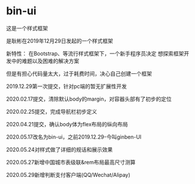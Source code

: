 # bin-ui
这是一个样式框架

是耿彬在2019年12月29日发起的一个样式框架

新特性：
在Bootstrap、等流行样式框架下，一个新手程序员决定
想探索框架开发中的难题以及困难的解决方案

但是有担心代码量太大，过于耗费时间，决心自己创建一个框架

2019.12.29第一次提交，针对pc端的暂无扩展性开发

2020.02.17提交，清除默认body的margin，对容器头部有了初步的定位

2020.02.25提交，完成导航栏初步定义

2020.04.21提交，确认body体为flex布局的纵向布局

2020.05.17改名为bin-ui，之前2019.12.29-今叫ginben-UI

2020.05.24对样式做了详细的规话和展示效果

2020.05.27新增中国城市表级联&rem布局最高尺寸测算

2020.05.29新增判断支付客户端(QQ/Wechat/Alipay)
